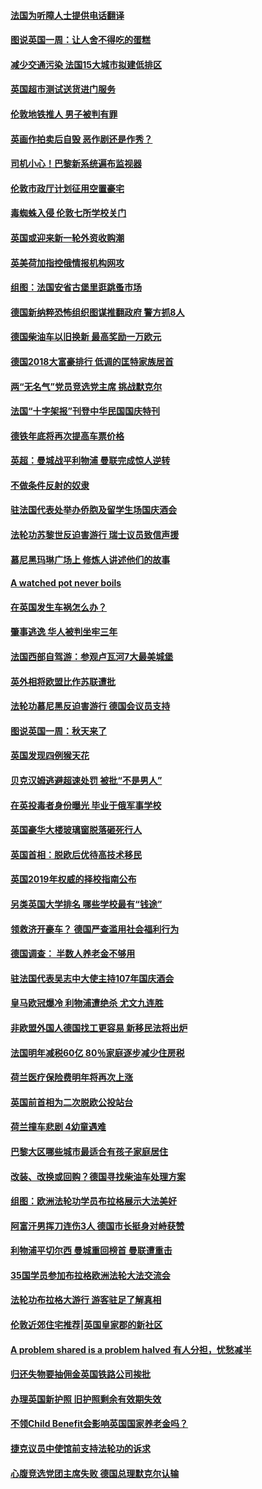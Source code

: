 #### [法国为听障人士提供电话翻译](../pages/nsc974/n10776654.md?t=10120334) 

#### [图说英国一周：让人舍不得吃的蛋糕](../pages/nsc974/n10776635.md?t=10120334) 

#### [减少交通污染 法国15大城市拟建低排区](../pages/nsc974/n10776580.md?t=10120334) 

#### [英国超市测试送货进门服务](../pages/nsc974/n10776623.md?t=10120334) 

#### [伦敦地铁推人 男子被判有罪](../pages/nsc974/n10776609.md?t=10120334) 

#### [英画作拍卖后自毁 恶作剧还是作秀？](../pages/nsc974/n10776576.md?t=10120334) 

#### [司机小心！巴黎新系统遍布监视器](../pages/nsc974/n10776510.md?t=10120334) 

#### [伦敦市政厅计划征用空置豪宅](../pages/nsc974/n10776569.md?t=10120334) 

#### [毒蜘蛛入侵 伦敦七所学校关门](../pages/nsc974/n10776564.md?t=10120334) 

#### [英国或迎来新一轮外资收购潮](../pages/nsc974/n10776549.md?t=10120334) 

#### [英美荷加指控俄情报机构网攻](../pages/nsc974/n10776535.md?t=10120334) 

#### [组图：法国安省古堡里逛跳蚤市场](../pages/nsc974/n10775210.md?t=10120334) 

#### [德国新纳粹恐怖组织图谋推翻政府 警方抓8人](../pages/nsc974/n10774321.md?t=10120334) 

#### [德国柴油车以旧换新 最高奖励一万欧元](../pages/nsc974/n10774269.md?t=10120334) 

#### [德国2018大富豪排行 低调的匡特家族居首](../pages/nsc974/n10774023.md?t=10120334) 

#### [两“无名气”党员竞选党主席 挑战默克尔](../pages/nsc974/n10774533.md?t=10120334) 

#### [法国“十字架报”刊登中华民国国庆特刊](../pages/nsc974/n10774543.md?t=10120334) 

#### [德铁年底将再次提高车票价格](../pages/nsc974/n10774155.md?t=10120334) 

#### [英超：曼城战平利物浦 曼联完成惊人逆转](../pages/nsc974/n10773638.md?t=10120334) 

#### [不做条件反射的奴隶](../pages/nsc974/n10771821.md?t=10120334) 

#### [驻法国代表处举办侨胞及留学生场国庆酒会](../pages/nsc974/n10769921.md?t=10120334) 

#### [法轮功苏黎世反迫害游行 瑞士议员致信声援](../pages/nsc974/n10767250.md?t=10120334) 

#### [慕尼黑玛琳广场上 修炼人讲述他们的故事](../pages/nsc974/n10762990.md?t=10120334) 

#### [A watched pot never boils](../pages/nsc974/n10763822.md?t=10120334) 

#### [在英国发生车祸怎么办？](../pages/nsc974/n10763811.md?t=10120334) 

#### [肇事逃逸 华人被判坐牢三年](../pages/nsc974/n10763799.md?t=10120334) 

#### [法国西部自驾游：参观卢瓦河7大最美城堡](../pages/nsc974/n10760218.md?t=10120334) 

#### [英外相将欧盟比作苏联遭批](../pages/nsc974/n10761274.md?t=10120334) 

#### [法轮功慕尼黑反迫害游行 德国会议员支持](../pages/nsc974/n10760664.md?t=10120334) 

#### [图说英国一周：秋天来了](../pages/nsc974/n10761380.md?t=10120334) 

#### [英国发现四例猴天花](../pages/nsc974/n10761362.md?t=10120334) 

#### [贝克汉姆逃避超速处罚 被批“不是男人”](../pages/nsc974/n10761349.md?t=10120334) 

#### [在英投毒者身份曝光 毕业于俄军事学校](../pages/nsc974/n10761338.md?t=10120334) 

#### [英国豪华大楼玻璃窗脱落砸死行人](../pages/nsc974/n10761334.md?t=10120334) 

#### [英国首相：脱欧后优待高技术移民](../pages/nsc974/n10761323.md?t=10120334) 

#### [英国2019年权威的择校指南公布](../pages/nsc974/n10761253.md?t=10120334) 

#### [另类英国大学排名 哪些学校最有“钱途”](../pages/nsc974/n10760972.md?t=10120334) 

#### [领救济开豪车？ 德国严查滥用社会福利行为](../pages/nsc974/n10760730.md?t=10120334) 

#### [德国调查：  半数人养老金不够用](../pages/nsc974/n10760552.md?t=10120334) 

#### [驻法国代表吴志中大使主持107年国庆酒会](../pages/nsc974/n10760458.md?t=10120334) 

#### [皇马欧冠爆冷 利物浦遭绝杀 尤文九连胜](../pages/nsc974/n10759476.md?t=10120334) 

#### [非欧盟外国人德国找工更容易 新移民法将出炉](../pages/nsc974/n10758904.md?t=10120334) 

#### [法国明年减税60亿 80％家庭逐步减少住房税](../pages/nsc974/n10758112.md?t=10120334) 

#### [荷兰医疗保险费明年将再次上涨](../pages/nsc974/n10758614.md?t=10120334) 

#### [英国前首相为二次脱欧公投站台](../pages/nsc974/n10756382.md?t=10120334) 

#### [荷兰撞车悲剧 4幼童遇难](../pages/nsc974/n10758529.md?t=10120334) 

#### [巴黎大区哪些城市最适合有孩子家庭居住](../pages/nsc974/n10758451.md?t=10120334) 

#### [改装、改换或回购？德国寻找柴油车处理方案](../pages/nsc974/n10755781.md?t=10120334) 

#### [组图：欧洲法轮功学员布拉格展示大法美好](../pages/nsc974/n10756084.md?t=10120334) 

#### [阿富汗男挥刀连伤3人 德国市长挺身对峙获赞](../pages/nsc974/n10755624.md?t=10120334) 

#### [利物浦平切尔西 曼城重回榜首 曼联遭重击](../pages/nsc974/n10752442.md?t=10120334) 

#### [35国学员参加布拉格欧洲法轮大法交流会](../pages/nsc974/n10751371.md?t=10120334) 

#### [法轮功布拉格大游行 游客驻足了解真相](../pages/nsc974/n10749360.md?t=10120334) 

#### [伦敦近郊住宅推荐|英国皇家郡的新社区](../pages/nsc974/n10748402.md?t=10120334) 

#### [A problem shared is a problem halved 有人分担，忧愁减半](../pages/nsc974/n10748007.md?t=10120334) 

#### [归还失物要抽佣金英国铁路公司挨批](../pages/nsc974/n10747998.md?t=10120334) 

#### [办理英国新护照 旧护照剩余有效期失效](../pages/nsc974/n10747991.md?t=10120334) 

#### [不领Child Benefit会影响英国国家养老金吗？](../pages/nsc974/n10747977.md?t=10120334) 

#### [捷克议员中使馆前支持法轮功的诉求](../pages/nsc974/n10747691.md?t=10120334) 

#### [心腹竞选党团主席失败 德国总理默克尔认输](../pages/nsc974/n10746576.md?t=10120334) 

